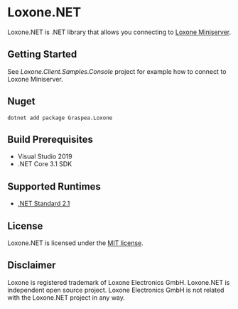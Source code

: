 # Loxone.NET
Loxone.NET is .NET library that allows you connecting to [Loxone Miniserver](https://www.loxone.com/enen/products/overview/).

## Getting Started
See *Loxone.Client.Samples.Console* project for example how to connect to Loxone Miniserver.

## Nuget
```
dotnet add package Graspea.Loxone
```

## Build Prerequisites
- Visual Studio 2019
- .NET Core 3.1 SDK

## Supported Runtimes
- [.NET Standard 2.1](https://docs.microsoft.com/en-us/dotnet/standard/net-standard#net-implementation-support)

## License
Loxone.NET is licensed under the [MIT license](LICENSE.txt).

## Disclaimer
Loxone is registered trademark of Loxone Electronics GmbH.
Loxone.NET is independent open source project. Loxone Electronics GmbH is not related with the Loxone.NET project in any way.
